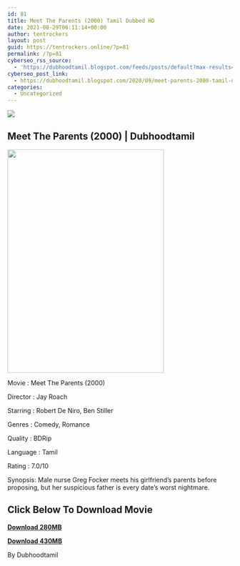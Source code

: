 ```yaml
---
id: 81
title: Meet The Parents (2000) Tamil Dubbed HD
date: 2021-08-29T06:11:14+00:00
author: tentrockers
layout: post
guid: https://tentrockers.online/?p=81
permalink: /?p=81
cyberseo_rss_source:
  - 'https://dubhoodtamil.blogspot.com/feeds/posts/default?max-results=150&start-index=151'
cyberseo_post_link:
  - https://dubhoodtamil.blogspot.com/2020/09/meet-parents-2000-tamil-dubbed-hd.html
categories:
  - Uncategorized
---
```

<div class="media_block">
  <img src="https://1.bp.blogspot.com/-Qj-XBzEJe8s/X1TH9q57Z4I/AAAAAAAACWo/WokbfaSH2AY0Pw7V8LrLyH1KdMf2tcE3wCNcBGAsYHQ/s72-w350-h500-c/meet-the-parents-54ebbcec133fb.jpg" class="media_thumbnail" />
</div>

## Meet The Parents (2000) | Dubhoodtamil

<div class="separator">
  <a href="https://1.bp.blogspot.com/-Qj-XBzEJe8s/X1TH9q57Z4I/AAAAAAAACWo/WokbfaSH2AY0Pw7V8LrLyH1KdMf2tcE3wCNcBGAsYHQ/s1426/meet-the-parents-54ebbcec133fb.jpg" imageanchor="1"><img loading="lazy" border="0" data-original-height="1426" data-original-width="1000" height="500" src="https://1.bp.blogspot.com/-Qj-XBzEJe8s/X1TH9q57Z4I/AAAAAAAACWo/WokbfaSH2AY0Pw7V8LrLyH1KdMf2tcE3wCNcBGAsYHQ/w350-h500/meet-the-parents-54ebbcec133fb.jpg" width="350" /></a>
</div>

Movie	<span></span>:	<span></span>Meet The Parents (2000)&nbsp;

Director	<span></span>:	<span></span>Jay Roach&nbsp;

Starring	<span></span>:	<span></span>Robert De Niro, Ben Stiller&nbsp;

Genres	<span></span>:	<span></span>Comedy, Romance&nbsp;

Quality	<span></span>:	<span></span>BDRip&nbsp;

Language	<span></span>:	<span></span>Tamil&nbsp;

Rating	<span></span>:	<span></span>7.0/10

Synopsis: Male nurse Greg Focker meets his girlfriend&#8217;s parents before proposing, but her suspicious father is every date&#8217;s worst nightmare.

## **<span>Click Below To Download Movie</span>**

**<span><a href="https://oncehelp.com/meet-the-parents-1" target="_blank" rel="noopener">Download 280MB</a></span>**

**<span><a href="https://oncehelp.com/meet-the-parents-2" target="_blank" rel="noopener">Download 430MB</a></span>**

By Dubhoodtamil